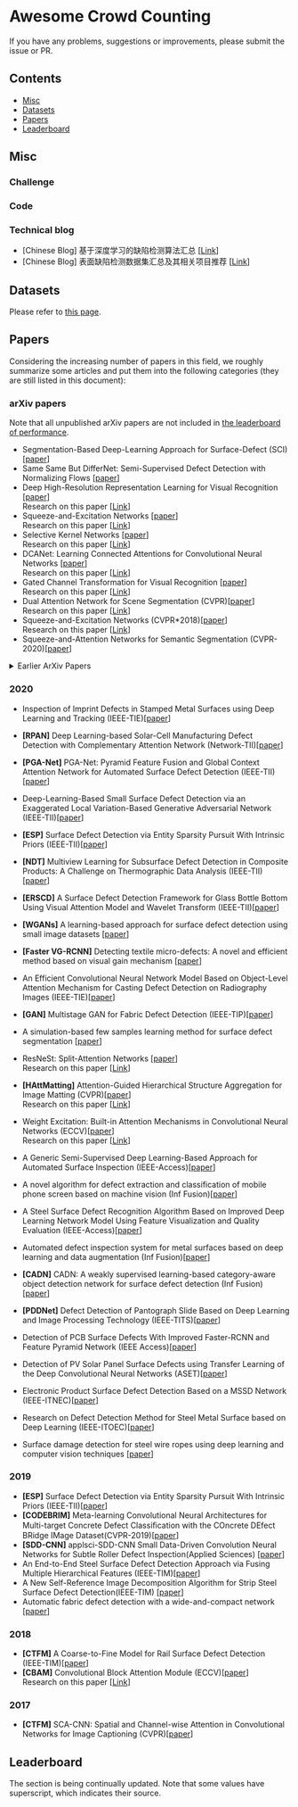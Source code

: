 # Awesome Crowd Counting

If you have any problems, suggestions or improvements, please submit the issue or PR.

## Contents
* [Misc](#misc)
* [Datasets](#datasets)
* [Papers](#papers)
* [Leaderboard](#leaderboard)

## Misc



### Challenge


### Code


### Technical blog
- [Chinese Blog] 基于深度学习的缺陷检测算法汇总 [[Link](https://mp.weixin.qq.com/s/0yIetPltdvFkCe4kwpGa2w)]
- [Chinese Blog] 表面缺陷检测数据集汇总及其相关项目推荐 [[Link](https://mp.weixin.qq.com/s?__biz=MzI5MDUyMDIxNA==&mid=2247498632&idx=2&sn=a39387b9c15794393eb6e2c9561616cf&chksm=ec1c1671db6b9f676670c815e540bc5fadc2d94ac05404d0dcfbca82f5f93bc09331fb61c95d&scene=21#wechat_redirect)]

## Datasets

Please refer to [this page](src/Datasets.md).

## Papers

Considering the increasing number of papers in this field, we roughly summarize some articles and put them into the following categories (they are still listed in this document):


### arXiv papers
Note that all unpublished arXiv papers are not included in [the leaderboard of performance](#performance).

- Segmentation-Based Deep-Learning Approach for Surface-Defect (SCI)[[paper](https://arxiv.org/abs/1903.08536v3)]
- Same Same But DifferNet: Semi-Supervised Defect Detection with Normalizing Flows [[paper](https://arxiv.org/abs/2008.12577)]
- Deep High-Resolution Representation Learning for Visual Recognition [[paper](https://arxiv.org/abs/1908.07919)]  
Research on this paper [[Link](https://mp.weixin.qq.com/s/2bBp_mSl4qM5lQMfpkzDnQ)]
- Squeeze-and-Excitation Networks [[paper](https://arxiv.org/abs/1709.01507)]  
Research on this paper [[Link](https://mp.weixin.qq.com/s/a-dswrPWBrk9YL8KEhTlsg)]
- Selective Kernel Networks [[paper](https://arxiv.org/abs/1903.06586)]  
Research on this paper [[Link](https://mp.weixin.qq.com/s/oxkoh6VnXV2CX3-BmXbZOw)]
- DCANet: Learning Connected Attentions for Convolutional Neural Networks [[paper](https://arxiv.org/abs/2007.05099)]  
Research on this paper [[Link](https://mp.weixin.qq.com/s/xJgL3t63ipfv2JYsOZpeYg)]
- Gated Channel Transformation for Visual Recognition [[paper](https://arxiv.org/abs/1909.11519)]  
Research on this paper [[Link](https://mp.weixin.qq.com/s/0CA-flSdUV3lPjzRGzvOvA)]
- Dual Attention Network for Scene Segmentation (CVPR)[[paper](https://arxiv.org/abs/1809.02983)]  
Research on this paper [[Link](https://zhuanlan.zhihu.com/p/48056789)]
- Squeeze-and-Excitation Networks (CVPR*2018)[[paper](https://arxiv.org/abs/1709.01507)]  
Research on this paper [[Link](https://zhuanlan.zhihu.com/p/32702350)]
- Squeeze-and-Attention Networks for Semantic Segmentation (CVPR-2020)[[paper](https://arxiv.org/abs/1909.03402)]

<details>
<summary>Earlier ArXiv Papers</summary>

</details>


### 2020

- Inspection of Imprint Defects in Stamped Metal Surfaces using Deep Learning and Tracking (IEEE-TIE)[[paper](https://ieeexplore.ieee.org/document/9062515)]
- <a name="D-ConvNet"></a> **[RPAN]** Deep Learning-based Solar-Cell Manufacturing Defect Detection with Complementary Attention Network (Network-TII)[[paper](https://ieeexplore.ieee.org/document/9136904)]
- <a name="D-ConvNet"></a> **[PGA-Net]** PGA-Net: Pyramid Feature Fusion and Global Context Attention Network for Automated Surface Defect Detection (IEEE-TII)[[paper](https://ieeexplore.ieee.org/document/8930292)]
- Deep-Learning-Based Small Surface Defect Detection via an Exaggerated Local Variation-Based Generative Adversarial Network (IEEE-TII)[[paper](https://ieeexplore.ieee.org/document/8859390)]
- <a name="D-ConvNet"></a> **[ESP]** Surface Defect Detection via Entity Sparsity Pursuit With Intrinsic Priors (IEEE-TII)[[paper](https://ieeexplore.ieee.org/document/8717723)]
- <a name="D-ConvNet"></a> **[NDT]** Multiview Learning for Subsurface Defect Detection in Composite Products: A Challenge on Thermographic Data Analysis (IEEE-TII)[[paper](https://ieeexplore.ieee.org/document/8949715)]
- <a name="D-ConvNet"></a> **[ERSCD]** A Surface Defect Detection Framework for Glass Bottle Bottom Using Visual Attention Model and Wavelet Transform (IEEE-TII)[[paper](https://ieeexplore.ieee.org/document/8795569)]
- <a name="D-ConvNet"></a> **[WGANs]** A learning-based approach for surface defect detection using small image datasets [[paper](https://www.sciencedirect.com/science/article/pii/S0925231220303386?via%3Dihub)]
- <a name="D-ConvNet"></a> **[Faster VG-RCNN]** Detecting textile micro-defects: A novel and efficient method based on visual gain mechanism [[paper](https://www.sciencedirect.com/science/article/pii/S0020025520306216?via%3Dihub)]
- An Efficient Convolutional Neural Network Model Based on Object-Level Attention Mechanism for Casting Defect Detection on Radiography Images (IEEE-TIE)[[paper](https://ieeexplore.ieee.org/document/8948332)]
- <a name="D-ConvNet"></a> **[GAN]** Multistage GAN for Fabric Defect Detection (IEEE-TIP)[[paper](https://ieeexplore.ieee.org/document/8937049)]
- A simulation-based few samples learning method for surface defect segmentation [[paper](https://www.sciencedirect.com/science/article/pii/S0925231220310791?via%3Dihub)]

- ResNeSt: Split-Attention Networks [[paper](https://hangzhang.org/files/resnest.pdf)]  
Research on this paper [[Link](https://mp.weixin.qq.com/s/65ueZDuZ-b3_VnGdQbrk_g)]

- <a name="D-ConvNet"></a> **[HAttMatting]** Attention-Guided Hierarchical Structure Aggregation for Image Matting (CVPR)[[paper](https://ieeexplore.ieee.org/document/9156481)]  
Research on this paper [[Link](https://mp.weixin.qq.com/s/bXyz0cEfVfL_VrFFV2NzTQ)]
- Weight Excitation: Built-in Attention Mechanisms in Convolutional Neural Networks (ECCV)[[paper](https://ieeexplore.ieee.org/document/9156481)]  
Research on this paper [[Link](https://mp.weixin.qq.com/s/ilx839gI2Av06dAlOXiR5g)]
- A Generic Semi-Supervised Deep Learning-Based Approach for Automated Surface Inspection (IEEE-Access)[[paper](https://ieeexplore.ieee.org/document/9121251)]
- A novel algorithm for defect extraction and classification of mobile phone screen based on machine vision (Inf Fusion)[[paper](https://www.sciencedirect.com/science/article/pii/S0360835220302643)]
- A Steel Surface Defect Recognition Algorithm Based on Improved Deep Learning Network Model Using Feature Visualization and Quality Evaluation (IEEE-Access)[[paper](https://ieeexplore.ieee.org/document/9031427)]
- Automated defect inspection system for metal surfaces based on deep learning and data augmentation (Inf Fusion)[[paper](https://www.sciencedirect.com/science/article/pii/S027861252030042X)]
- <a name="D-ConvNet"></a> **[CADN]** CADN: A weakly supervised learning-based category-aware object detection network for surface defect detection (Inf Fusion)[[paper](https://www.sciencedirect.com/science/article/pii/S0031320320303745)]
- <a name="D-ConvNet"></a> **[PDDNet]** Defect Detection of Pantograph Slide Based on Deep Learning and Image Processing Technology (IEEE-TITS)[[paper](https://ieeexplore.ieee.org/document/8667891)]
- Detection of PCB Surface Defects With Improved Faster-RCNN and Feature Pyramid Network (IEEE Access)[[paper](https://ieeexplore.ieee.org/document/9113299)]
- Detection of PV Solar Panel Surface Defects using Transfer Learning of the Deep Convolutional Neural Networks (ASET)[[paper](https://ieeexplore.ieee.org/document/9118382)]
- Electronic Product Surface Defect Detection Based on a MSSD Network (IEEE-ITNEC)[[paper](https://ieeexplore.ieee.org/document/9084756)]
- Research on Defect Detection Method for Steel Metal Surface based on Deep Learning (IEEE-ITOEC)[[paper](https://ieeexplore.ieee.org/document/9141669)]
- Surface damage detection for steel wire ropes using deep learning and computer vision techniques [[paper](https://www.sciencedirect.com/science/article/pii/S026322412030381X)]


### 2019

- <a name="D-ConvNet"></a> **[ESP]** Surface Defect Detection via Entity Sparsity Pursuit With Intrinsic Priors (IEEE-TII)[[paper](https://ieeexplore.ieee.org/document/8717723/authors#authors)]
- <a name="D-ConvNet"></a> **[CODEBRIM]** Meta-learning Convolutional Neural Architectures for Multi-target Concrete Defect Classiﬁcation with the COncrete DEfect BRidge IMage Dataset(CVPR-2019)[[paper](https://openaccess.thecvf.com/content_CVPR_2019/papers/Mundt_Meta-Learning_Convolutional_Neural_Architectures_for_Multi-Target_Concrete_Defect_Classification_With_CVPR_2019_paper.pdf)]
- <a name="D-ConvNet"></a> **[SDD-CNN]** applsci-SDD-CNN Small Data-Driven Convolution Neural Networks for Subtle Roller Defect Inspection(Applied Sciences) [[paper](https://www.mdpi.com/2076-3417/9/7/1364)]
- An End-to-End Steel Surface Defect Detection Approach via Fusing Multiple Hierarchical Features (IEEE-TIM)[[paper](https://repository.lboro.ac.uk/articles/journal_contribution/An_end-to-end_steel_surface_defect_detection_approach_via_fusing_multiple_hierarchical_features/12249215)]
- A New Self-Reference Image Decomposition Algorithm for Strip Steel Surface Defect Detection(IEEE-TIM) [[paper](https://ieeexplore.ieee.org/abstract/document/8897030)]
- Automatic fabric defect detection with a wide-and-compact network [[paper](https://www.sciencedirect.com/science/article/pii/S0925231218313109?via%3Dihub)]


### 2018

- <a name="SANet"></a> **[CTFM]** A Coarse-to-Fine Model for Rail Surface Defect Detection (IEEE-TIM)[[paper](https://ieeexplore.ieee.org/abstract/document/8424494)]
- <a name="SANet"></a> **[CBAM]** Convolutional Block Attention Module (ECCV)[[paper](https://openaccess.thecvf.com/content_ECCV_2018/papers/Sanghyun_Woo_Convolutional_Block_Attention_ECCV_2018_paper.pdf)]  
Research on this paper [[Link](https://zhuanlan.zhihu.com/p/65529934)]

### 2017

- <a name="SANet"></a> **[CTFM]** SCA-CNN: Spatial and Channel-wise Attention in Convolutional Networks for Image Captioning (CVPR)[[paper](https://openaccess.thecvf.com/content_cvpr_2017/papers/Chen_SCA-CNN_Spatial_and_CVPR_2017_paper.pdf)]

## Leaderboard
The section is being continually updated. Note that some values have superscript, which indicates their source. 


